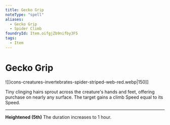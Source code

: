 ```yaml
---
title: Gecko Grip
noteType: "spell"
aliases:
  - Gecko Grip
  - Spider Climb
foundryId: Item.oifgjZb9nifby3F5
tags:
  - Item
---
```


# Gecko Grip
![[icons-creatures-invertebrates-spider-striped-web-red.webp|150]]

Tiny clinging hairs sprout across the creature's hands and feet, offering purchase on nearly any surface. The target gains a climb Speed equal to its Speed.

* * *

**Heightened (5th)** The duration increases to 1 hour.
